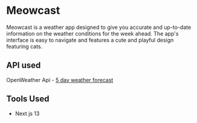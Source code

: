 # Meowcast

Meowcast is a weather app designed to give you accurate and up-to-date information on the weather conditions for the week ahead. The app's interface is easy to navigate and features a cute and playful design featuring cats.

## API used

OpenWeather Api - <a href='https://openweathermap.org/forecast5'>5 day weather forecast</a>

## Tools Used
- Next js 13


